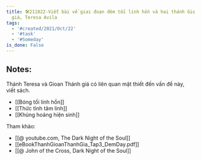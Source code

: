```yaml
---
title: 🛠️211022-Viết bài về giai đoạn đêm tối linh hồn và hai thánh Gioan thánh
  giá, Teresa Avila
tags:
  - '#created/2021/Oct/22'
  - '#task'
  - '#Someday'
is_done: False
---
```


## Notes:
Thánh Teresa và Gioan Thánh giá có liên quan mật thiết đến vấn đề này, viết sách.

- [[Bóng tối linh hồn]]
- [[Thức tỉnh tâm linh]]
- [[Khủng hoảng hiện sinh]]

Tham khảo: 
- [[@ youtube.com, The Dark Night of the Soul]]
- [[eBookThanhGioanThanhGia_Tap3_DemDay.pdf]]
- [[@ John of the Cross, Dark Night of the Soul]]